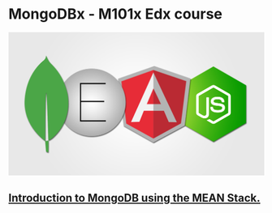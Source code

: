 # MongoDBx - M101x Edx course

![logo](./logo.jpg "logo")

## [Introduction to MongoDB using the MEAN Stack.](https://courses.edx.org/courses/course-v1:MongoDBx+M101x+3T2015/info)
